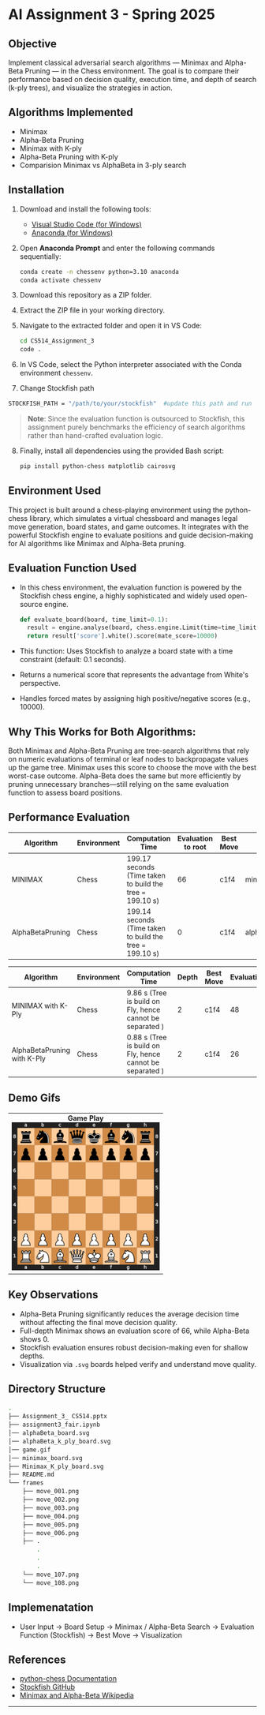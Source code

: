 # AI Assignment 3 - Spring 2025

## Objective
Implement classical adversarial search algorithms — Minimax and Alpha-Beta Pruning — in the Chess environment. The goal is to compare their performance based on decision quality, execution time, and depth of search (k-ply trees), and visualize the strategies in action.

## Algorithms Implemented
- Minimax
- Alpha-Beta Pruning
- Minimax with K-ply
- Alpha-Beta Pruning with K-ply
- Comparision Minimax vs AlphaBeta in 3-ply search


## Installation

1. Download and install the following tools:
   - [Visual Studio Code (for Windows)](https://code.visualstudio.com/Download)
   - [Anaconda (for Windows)](https://www.anaconda.com/download)

2. Open **Anaconda Prompt** and enter the following commands sequentially:

    ```bash
    conda create -n chessenv python=3.10 anaconda
    conda activate chessenv
    ```


3. Download this repository as a ZIP folder.

4. Extract the ZIP file in your working directory.

5. Navigate to the extracted folder and open it in VS Code:

    ```bash
    cd CS514_Assignment_3
    code .
    ```

6. In VS Code, select the Python interpreter associated with the Conda environment `chessenv`.

7. Change Stockfish path
  ```bash
  STOCKFISH_PATH = "/path/to/your/stockfish"  #update this path and run
  ```
> **Note**: Since the evaluation function is outsourced to Stockfish, this assignment purely benchmarks the efficiency of search algorithms rather than hand-crafted evaluation logic.


8. Finally, install all dependencies using the provided Bash script:

    ```bash
    pip install python-chess matplotlib cairosvg
    ```


## Environment Used

This project is built around a chess-playing environment using the python-chess library, which simulates a virtual chessboard and manages legal move generation, board states, and game outcomes. It integrates with the powerful Stockfish engine to evaluate positions and guide decision-making for AI algorithms like Minimax and Alpha-Beta pruning.

## Evaluation Function Used
- In this chess environment, the evaluation function is powered by the Stockfish chess engine, a highly sophisticated and widely used open-source engine.


   ```python
   def evaluate_board(board, time_limit=0.1):
     result = engine.analyse(board, chess.engine.Limit(time=time_limit))
     return result['score'].white().score(mate_score=10000)
  ```
- This function: Uses Stockfish to analyze a board state with a time constraint (default: 0.1 seconds).
- Returns a numerical score that represents the advantage from White's perspective.  
- Handles forced mates by assigning high positive/negative scores (e.g., 10000).

## Why This Works for Both Algorithms:
Both Minimax and Alpha-Beta Pruning are tree-search algorithms that rely on numeric evaluations of terminal or leaf nodes to backpropagate values up the game tree.
Minimax uses this score to choose the move with the best worst-case outcome.
Alpha-Beta does the same but more efficiently by pruning unnecessary branches—still relying on the same evaluation function to assess board positions.

## Performance Evaluation

| Algorithm | Environment   | Computation Time  | Evaluation to root | Best Move| Board|
|-----------|---------------|------------------|--------|----------------------|------------------------------|
| MINIMAX      | Chess  |    199.17 seconds (Time taken to build the tree = 199.10 s)         |   66  | c1f4 | minimax_board.svg |
| AlphaBetaPruning     | Chess  | 199.14 seconds (Time taken to build the tree = 199.10 s)           |  0   | c1f4           | alphabeta_pruning_board.svg |



| Algorithm | Environment   | Computation  Time  | Depth | Best Move | Evaluation | Board |
|-----------|---------------|-----------------------|--------|---------------|------|------------------------------|
| MINIMAX with K-Ply        | Chess          | 9.86 s  (Tree is build on Fly, hence cannot be separated )           |  2   | c1f4        | 48 | Minimax_K_ply_board.svg |
| AlphaBetaPruning  with K-Ply  | Chess    | 0.88 s  (Tree is build on Fly, hence cannot be separated )| 2          |  c1f4   | 26 |     aplhaBeta_K_ply_board.svg      |





## Demo Gifs

<div align="center">


<table>
  <tr>
    <td align="center">
      <strong>Game Play</strong><br>
      <img src="game.gif" width="300"/>
    </td>
    
  </tr>
</table>

</div>

## Key Observations

- Alpha-Beta Pruning significantly reduces the average decision time without affecting the final move decision quality.
- Full-depth Minimax shows an evaluation score of 66, while Alpha-Beta shows 0.
- Stockfish evaluation ensures robust decision-making even for shallow depths.
- Visualization via `.svg` boards helped verify and understand move quality.



## Directory Structure
```bash
.
├── Assignment_3_ CS514.pptx
├── assignment3_fair.ipynb   
│── alphaBeta_board.svg
│── alphaBeta_k_ply_board.svg
│── game.gif
│── minimax_board.svg
├── Minimax_K_ply_board.svg
├── README.md
└── frames
    ├── move_001.png
    ├── move_002.png
    ├── move_003.png
    ├── move_004.png
    ├── move_005.png
    ├── move_006.png
    ├── .
        .
        .
        .
    └── move_107.png
    └── move_108.png
```
## Implemenatation 
- User Input → Board Setup → Minimax / Alpha-Beta Search → Evaluation Function (Stockfish) → Best Move → Visualization

## References

- [python-chess Documentation](https://python-chess.readthedocs.io/)
- [Stockfish GitHub](https://github.com/official-stockfish/Stockfish)
- [Minimax and Alpha-Beta Wikipedia](https://en.wikipedia.org/wiki/Minimax)

--------------------------------------------------------

















